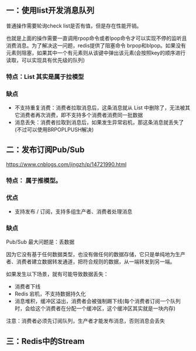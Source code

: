 ## 一：使用list开发消息队列
普通操作需要轮询check list是否有值，但是存在性能开销。

也就是上面的操作需要一直调用rpop命令或者lpop命令才可以实现不停的监听且消费消息。为了解决这一问题，redis提供了阻塞命令 brpop和blpop。如果没有元素则阻塞，如果其中一个有元素则从该键中弹出该元素(会按照key的顺序进行读取，可以实现具有优先级的队列)
### 特点：List 其实是属于拉模型
### 缺点
* 不支持重复消费：消费者拉取消息后，这条消息就从 List 中删除了，无法被其它消费者再次消费，即不支持多个消费者消费同一批数据
* 消息丢失：消费者拉取到消息后，如果发生异常宕机，那这条消息就丢失了(不过可以使用BRPOPLPUSH解决)

## 二：发布订阅Pub/Sub
https://www.cnblogs.com/jingzh/p/14721990.html
### 特点： 属于推模型。
### 优点
* 支持发布 / 订阅，支持多组生产者、消费者处理消息
### 缺点
Pub/Sub 最大问题是：丢数据

因为它没有基于任何数据类型，也没有做任何的数据存储，它只是单纯地为生产者、消费者建立数据转发通道，把符合规则的数据，从一端转发到另一端。

如果发生以下场景，就有可能导致数据丢失：
* 消费者下线 
* Redis 宕机，不支持数据持久化 
* 消息堆积，缓冲区溢出，消费者会被强制踢下线(每个消费者订阅一个队列时，会给这个消费者在分配一个缓冲区，这个缓冲区其实就是一块内存)

注意：消费者必须先订阅队列，生产者才能发布消息，否则消息会丢失

## 三：Redis中的Stream








